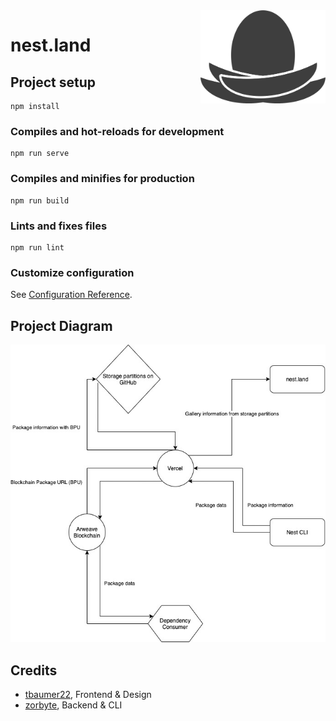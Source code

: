 <img src="/web/src/assets/nest_light_mono.png" align="right" width="200">

# nest.land

## Project setup
```
npm install
```

### Compiles and hot-reloads for development
```
npm run serve
```

### Compiles and minifies for production
```
npm run build
```

### Lints and fixes files
```
npm run lint
```

### Customize configuration
See [Configuration Reference](https://cli.vuejs.org/config/).

## Project Diagram
<img src="/web/src/assets/nest_diagram.jpg">

## Credits

* [tbaumer22](https://github.com/tbaumer22), Frontend & Design
* [zorbyte](https://github.com/zorbyte), Backend & CLI
